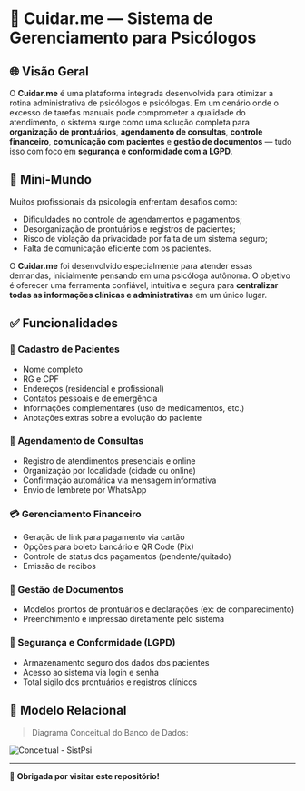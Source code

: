 # 🧠 Cuidar.me — Sistema de Gerenciamento para Psicólogos

## 🌐 Visão Geral

O **Cuidar.me** é uma plataforma integrada desenvolvida para otimizar a rotina administrativa de psicólogos e psicólogas. Em um cenário onde o excesso de tarefas manuais pode comprometer a qualidade do atendimento, o sistema surge como uma solução completa para **organização de prontuários**, **agendamento de consultas**, **controle financeiro**, **comunicação com pacientes** e **gestão de documentos** — tudo isso com foco em **segurança e conformidade com a LGPD**.

## 🧩 Mini-Mundo

Muitos profissionais da psicologia enfrentam desafios como:

* Dificuldades no controle de agendamentos e pagamentos;
* Desorganização de prontuários e registros de pacientes;
* Risco de violação da privacidade por falta de um sistema seguro;
* Falta de comunicação eficiente com os pacientes.

O **Cuidar.me** foi desenvolvido especialmente para atender essas demandas, inicialmente pensando em uma psicóloga autônoma. O objetivo é oferecer uma ferramenta confiável, intuitiva e segura para **centralizar todas as informações clínicas e administrativas** em um único lugar.

## ✅ Funcionalidades

### 👥 Cadastro de Pacientes

* Nome completo
* RG e CPF
* Endereços (residencial e profissional)
* Contatos pessoais e de emergência
* Informações complementares (uso de medicamentos, etc.)
* Anotações extras sobre a evolução do paciente

### 📆 Agendamento de Consultas

* Registro de atendimentos presenciais e online
* Organização por localidade (cidade ou online)
* Confirmação automática via mensagem informativa
* Envio de lembrete por WhatsApp

### 💳 Gerenciamento Financeiro

* Geração de link para pagamento via cartão
* Opções para boleto bancário e QR Code (Pix)
* Controle de status dos pagamentos (pendente/quitado)
* Emissão de recibos

### 📄 Gestão de Documentos

* Modelos prontos de prontuários e declarações (ex: de comparecimento)
* Preenchimento e impressão diretamente pelo sistema

### 🔐 Segurança e Conformidade (LGPD)

* Armazenamento seguro dos dados dos pacientes
* Acesso ao sistema via login e senha
* Total sigilo dos prontuários e registros clínicos

## 🧱 Modelo Relacional

> Diagrama Conceitual do Banco de Dados:

![Conceitual - SistPsi](https://github.com/user-attachments/assets/4f40ffa7-0b52-408d-8856-9f5c5e8199c3)

---

🖤 **Obrigada por visitar este repositório!**

